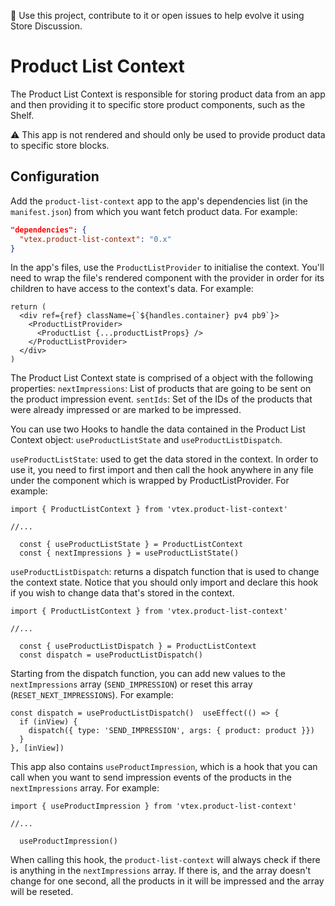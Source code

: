 📢 Use this project, contribute to it or open issues to help evolve it using Store Discussion.

# Product List Context

The Product List Context is responsible for storing product data from an app and then providing it to specific store product components, such as the Shelf.

⚠️ This app is not rendered and should only be used to provide product data to specific store blocks.

## Configuration

Add the `product-list-context` app to the app's dependencies list (in the `manifest.json`) from which you want fetch product data. For example:

```json
"dependencies": {
  "vtex.product-list-context": "0.x"
}
```

In the app's files, use the `ProductListProvider` to initialise the context. You'll need to wrap the file's rendered component with the provider in order for its children to have access to the context's data. For example:

```tsx
return (
  <div ref={ref} className={`${handles.container} pv4 pb9`}>
    <ProductListProvider>
      <ProductList {...productListProps} />
    </ProductListProvider>
  </div>
)
```

The Product List Context state is comprised of a object with the following properties: `nextImpressions`: List of products that are going to be sent on the product impression event.
`sentIds`: Set of the IDs of the products that were already impressed or are marked to be impressed.

You can use two Hooks to handle the data contained in the Product List Context object: `useProductListState` and `useProductListDispatch`.

`useProductListState`: used to get the data stored in the context. In order to use it, you need to first import and then call the hook anywhere in any file under the component which is wrapped by ProductListProvider. For example:

```tsx
import { ProductListContext } from 'vtex.product-list-context'

//...

  const { useProductListState } = ProductListContext
  const { nextImpressions } = useProductListState()
```

`useProductListDispatch`: returns a dispatch function that is used to change the context state. Notice that you should only import and declare this hook if you wish to change data that's stored in the context.

```tsx
import { ProductListContext } from 'vtex.product-list-context'

//...

  const { useProductListDispatch } = ProductListContext
  const dispatch = useProductListDispatch()
```

Starting from the dispatch function, you can add new values to the `nextImpressions` array (`SEND_IMPRESSION`) or reset this array (`RESET_NEXT_IMPRESSIONS`). For example:

```tsx
const dispatch = useProductListDispatch()  useEffect(() => {
  if (inView) {
    dispatch({ type: 'SEND_IMPRESSION', args: { product: product }})
  }
}, [inView])
```

This app also contains `useProductImpression`, which is a hook that you can call when you want to send impression events of the products in the `nextImpressions` array. For example:

```tsx
import { useProductImpression } from 'vtex.product-list-context'

//...

  useProductImpression()
```

When calling this hook, the `product-list-context` will always check if there is anything in the `nextImpressions` array. If there is, and the array doesn't change for one second, all the products in it will be impressed and the array will be reseted.